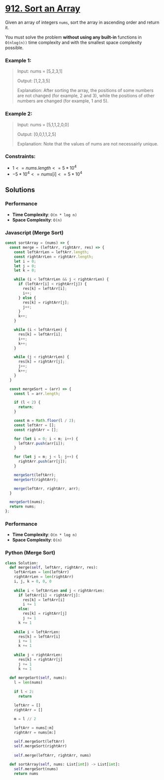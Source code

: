 # [912. Sort an Array](https://leetcode.com/problems/sort-an-array/description/)

Given an array of integers `nums`, sort the array in ascending order and return it.

You must solve the problem **without using any built-in** functions in `O(nlog(n))` time complexity and with the smallest space complexity possible.

 
### Example 1:
> Input: nums = [5,2,3,1]
>
> Output: [1,2,3,5]
>
> Explanation: After sorting the array, the positions of some numbers are not changed (for example, 2 and 3), while the positions of other numbers are changed (for example, 1 and 5).


### Example 2:
> Input: nums = [5,1,1,2,0,0]
>
> Output: [0,0,1,1,2,5]
>
> Explanation: Note that the values of nums are not necessairly unique.
 

### Constraints:
- $1 <= nums.length <= 5 * 10^{4}$
- $-5 * 10^{4} <= nums[i] <= 5 * 10^{4}$


## Solutions

### Performance

- **Time Complexity**: `O(n * log n)`
- **Space Complexity**: `O(n)`

### Javascript (Merge Sort)
```javascript
const sortArray = (nums) => {
  const merge = (leftArr, rightArr, res) => {
    const leftArrLen = leftArr.length;
    const rightArrLen = rightArr.length;
    let i = 0;
    let j = 0;
    let k = 0;

    while (i < leftArrLen && j < rightArrLen) {
      if (leftArr[i] < rightArr[j]) {
        res[k] = leftArr[i];
        i++;
      } else {
        res[k] = rightArr[j];
        j++;
      }
      k++;
    }

    while (i < leftArrLen) {
      res[k] = leftArr[i];
      i++;
      k++;
    }

    while (j < rightArrLen) {
      res[k] = rightArr[j];
      j++;
      k++;
    }
  }

  const mergeSort = (arr) => {
    const l = arr.length;

    if (l < 2) {
      return;
    }

    const m = Math.floor(l / 2);
    const leftArr = [];
    const rightArr = [];

    for (let i = 0; i < m; i++) {
      leftArr.push(arr[i]);
    }

    for (let j = m; j < l; j++) {
      rightArr.push(arr[j]);
    }

    mergeSort(leftArr);
    mergeSort(rightArr);

    merge(leftArr, rightArr, arr);
  }

  mergeSort(nums);
  return nums;
};
```

### Performance

- **Time Complexity**: `O(n * log n)`
- **Space Complexity**: `O(n)`

### Python (Merge Sort)
```python
class Solution:
  def merge(self, leftArr, rightArr, res):
    leftArrLen = len(leftArr)
    rightArrLen = len(rightArr)
    i, j, k = 0, 0, 0
    
    while i < leftArrLen and j < rightArrLen:
      if leftArr[i] < rightArr[j]:
        res[k] = leftArr[i]
        i += 1
      else:
        res[k] = rightArr[j]
        j += 1
      k += 1
      
    while i < leftArrLen:
      res[k] = leftArr[i]
      i += 1
      k += 1
      
    while j < rightArrLen:
      res[k] = rightArr[j]
      j += 1
      k += 1
      
  def mergeSort(self, nums):
    l = len(nums)
    
    if l < 2:
      return

    leftArr = []
    rightArr = []
    
    m = l // 2

    leftArr = nums[:m]
    rightArr = nums[m:]

    self.mergeSort(leftArr)
    self.mergeSort(rightArr)
    
    self.merge(leftArr, rightArr, nums)
    
  def sortArray(self, nums: List[int]) -> List[int]:
    self.mergeSort(nums)
    return nums
```